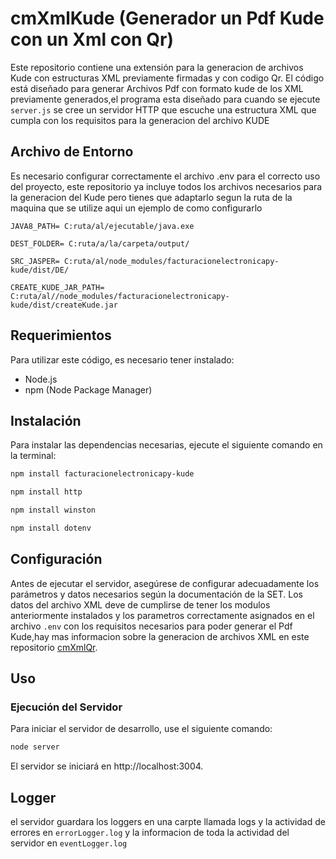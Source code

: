 # cmXmlKude (Generador un Pdf Kude con un Xml con Qr)

Este repositorio contiene una extensión para la generacion de archivos Kude con estructuras XML previamente firmadas y con codigo Qr. El código está diseñado para generar Archivos Pdf con formato kude de los XML previamente generados,el programa esta diseñado para cuando se ejecute `server.js` se cree un servidor HTTP que escuche una estructura XML que cumpla con los requisitos para la generacion del archivo KUDE

## Archivo de Entorno
Es necesario configurar correctamente el archivo .env para el correcto uso del proyecto, este repositorio ya incluye todos los archivos necesarios para la generacion del Kude pero tienes que adaptarlo segun la ruta de la maquina que se utilize aqui un ejemplo de como configurarlo

```env
JAVA8_PATH= C:ruta/al/ejecutable/java.exe

DEST_FOLDER= C:ruta/a/la/carpeta/output/

SRC_JASPER= C:ruta/al/node_modules/facturacionelectronicapy-kude/dist/DE/

CREATE_KUDE_JAR_PATH= C:ruta/al//node_modules/facturacionelectronicapy-kude/dist/createKude.jar
```

## Requerimientos

Para utilizar este código, es necesario tener instalado:

- Node.js
- npm (Node Package Manager)

## Instalación

Para instalar las dependencias necesarias, ejecute el siguiente comando en la terminal:

```bash
npm install facturacionelectronicapy-kude
```
```bash
npm install http
```
```bash
npm install winston 
```
```bash
npm install dotenv
```

## Configuración

Antes de ejecutar el servidor, asegúrese de configurar adecuadamente los parámetros y datos necesarios según la documentación de la SET. Los datos del archivo XML deve de cumplirse de tener los modulos anteriormente instalados y los parametros correctamente asignados en el archivo `.env` con los requisitos necesarios para poder generar el Pdf Kude,hay mas informacion sobre la generacion de archivos XML en este repositorio [cmXmlQr](https://github.com/PxSxtrxw/cmXmlQr).

## Uso

### Ejecución del Servidor

Para iniciar el servidor de desarrollo, use el siguiente comando:

```bash
node server
```
El servidor se iniciará en http://localhost:3004.

## Logger

el servidor guardara los loggers en una carpte llamada logs y la actividad de errores en `errorLogger.log` y la informacion de toda la actividad del servidor en `eventLogger.log`



